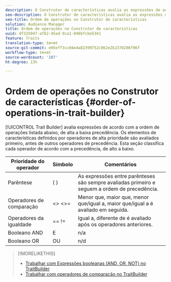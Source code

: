 ```yaml
---
description: O Construtor de características avalia as expressões de acordo com a ordem de operações listada abaixo, de alta a baixa precedência. Os elementos de características definidos por operadores de alta prioridade são avaliados primeiro, antes de outros operadores de precedência. Esta seção classifica cada operador de acordo com a precedência, de alto a baixo.
seo-description: O Construtor de características avalia as expressões de acordo com a ordem de operações listada abaixo, de alta a baixa precedência. Os elementos de características definidos por operadores de alta prioridade são avaliados primeiro, antes de outros operadores de precedência. Esta seção classifica cada operador de acordo com a precedência, de alto a baixo.
seo-title: Ordem de operações no Construtor de características
solution: Audience Manager
title: Ordem de operações no Construtor de características
uuid: df325047-af62-45ad-9ca1-046bfcbe5341
feature: Traits
translation-type: tm+mt
source-git-commit: e05eff3cc04e4a82399752c862e2b2370286f96f
workflow-type: tm+mt
source-wordcount: '207'
ht-degree: 13%

---
```



# Ordem de operações no Construtor de características {#order-of-operations-in-trait-builder}

[!UICONTROL Trait Builder] avalia expressões de acordo com a ordem de operações listada abaixo, de alta a baixa precedência. Os elementos de características definidos por operadores de alta prioridade são avaliados primeiro, antes de outros operadores de precedência. Esta seção classifica cada operador de acordo com a precedência, de alto a baixo.

<!-- c_tb_operator_precedence.xml -->

<table id="table_F0FA45B652C7464B90D35526817110FF"> 
 <thead> 
  <tr> 
   <th colname="col1" class="entry"> Prioridade do operador </th> 
   <th colname="col2" class="entry"> Símbolo </th> 
   <th colname="col3" class="entry"> Comentários </th> 
  </tr> 
 </thead>
 <tbody> 
  <tr> 
   <td colname="col1"> Parêntese </td> 
   <td colname="col2"> ( ) </td> 
   <td colname="col3"> As expressões entre parênteses são sempre avaliadas primeiro e seguem a ordem de precedência. </td> 
  </tr> 
  <tr> 
   <td colname="col1"> Operadores de comparação </td> 
   <td colname="col2"> &lt;&gt; &lt;&gt;= </td> 
   <td colname="col3"> Menor que, maior que, menor que/igual a, maior que/igual a é avaliado em seguida. </td> 
  </tr> 
  <tr> 
   <td colname="col1"> Operadores da igualdade </td> 
   <td colname="col2"> == != </td> 
   <td colname="col3"> Igual a, diferente de é avaliado após os operadores anteriores. </td> 
  </tr> 
  <tr> 
   <td colname="col1">Booleano <span class="wintitle"> AND</span> </td> 
   <td colname="col2"><span class="wintitle"> E</span> </td> 
   <td colname="col3" morerows="1"> n/a </td> 
  </tr> 
  <tr> 
   <td colname="col1">Booleano <span class="wintitle"> OR</span> </td> 
   <td colname="col2"><span class="wintitle"> OU</span> </td> 
   <td colname="col3" morerows="1"> n/d </td> 
  </tr> 
 </tbody>
</table>

>[!MORELIKETHIS]
>
>* [Trabalhar com Expressões booleanas (AND, OR, NOT) no TraitBuilder](../../reference/boolean-expressions-tsb.md)
>* [Trabalhar com operadores de comparação no TraitBuilder](../../features/traits/trait-comparison-operators.md)

